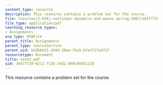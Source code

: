 ```yaml
---
content_type: resource
description: This resource contains a problem set for the course.
file: /courses/2-034j-nonlinear-dynamics-and-waves-spring-2007/364777390211713b34d1846c95051210_assn3.pdf
file_type: application/pdf
learning_resource_types:
- Assignments
ocw_type: OCWFile
parent_title: Assignments
parent_type: CourseSection
parent_uid: b1db8e21-3b84-28ee-35a5-bfa3f2fa471f
resourcetype: Document
title: assn3.pdf
uid: 36477739-0211-713b-34d1-846c95051210
---
```

This resource contains a problem set for the course.

